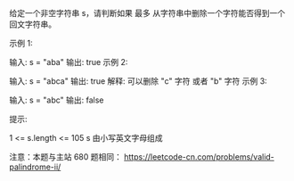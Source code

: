 给定一个非空字符串 s，请判断如果 最多 从字符串中删除一个字符能否得到一个回文字符串。

示例 1:

输入: s = "aba"
输出: true
示例 2:

输入: s = "abca"
输出: true
解释: 可以删除 "c" 字符 或者 "b" 字符
示例 3:

输入: s = "abc"
输出: false

提示:

1 <= s.length <= 105
s 由小写英文字母组成

注意：本题与主站 680 题相同： https://leetcode-cn.com/problems/valid-palindrome-ii/
